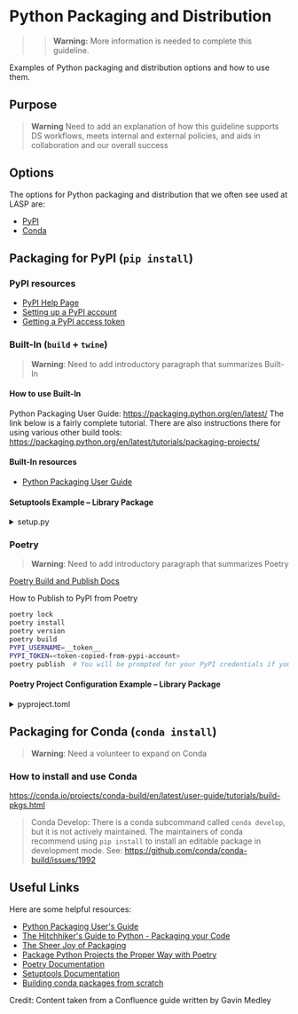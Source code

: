 # Python Packaging and Distribution

> > **Warning:** More information is needed to complete this guideline.

Examples of Python packaging and distribution options and how to use them.

## Purpose

> **Warning** Need to add an explanation of how this guideline supports DS workflows, meets internal and external
> policies, and aids in collaboration and our overall success

## Options

The options for Python packaging and distribution that we often see used at LASP are:

- [PyPI](#packaging-for-pypi--pip-install-)
- [Conda](#packaging-for-conda--conda-install-)

## Packaging for PyPI (`pip install`)

### PyPI resources

- [PyPI Help Page](https://pypi.org/help/)
- [Setting up a PyPI account](https://pypi.org/account/register/)
- [Getting a PyPI access token](https://pypi.org/help/#apitoken)

### Built-In (`build` + `twine`)

> **Warning**: Need to add introductory paragraph that summarizes Built-In

#### How to use Built-In

Python Packaging User Guide: https://packaging.python.org/en/latest/
The link below is a fairly complete tutorial. There are also instructions there for using various other build tools:
https://packaging.python.org/en/latest/tutorials/packaging-projects/

#### Built-In resources

- [Python Packaging User Guide](https://packaging.python.org/en/latest/)

#### Setuptools Example – Library Package

<details>
  <summary>setup.py</summary>

```python
"""
Setup file for the science data processing pipeline.

The only required fields for setup are name, version, and packages. Other fields to consider (from looking at other
projects): keywords, include_package_data, requires, tests_require, package_data
"""
from setuptools import setup, find_packages

# Reads the requirements file
with open('requirements.txt') as f:
    requirements = f.read().splitlines()

setup(
    name='my_py_library',
    version='0.1.0',
    author='Jane Doe, John Doe, This is just a str',
    author_email='jane.doe@lasp.colorado.edu',
    description='Science data processing pipeline for the instrument',
    long_description=open('README.md', 'r').read(),  # Reads the readme file
    python_requires='>=3.8, <4',
    url='https://some-git.url',
    classifiers=[
        "Natural Language :: English",
        "Topic :: Scientific/Engineering",
        "Topic :: Scientific/Engineering :: Astronomy",
        "Programming Language :: Python :: 3.8",
        "Operating System :: MacOS :: MacOS X",
        "Operating System :: POSIX :: Linux",
    ],
    packages=find_packages(exclude=('tests', 'tests.*')),
    package_data={
        "my_py_library": [
            "some_necessary_config_data.json",
            "calibration_data/*"
        ]
    },
    py_modules=['root_level_module_name',],
    install_requires=requirements,
    entry_points={
        'console_scripts': [
            'run-processing=my_py_library.cli:main',  # package.module:function
        ]
    }
)
```

</details>

### Poetry

> **Warning**: Need to add introductory paragraph that summarizes Poetry

[Poetry Build and Publish Docs](https://python-poetry.org/docs/cli/#build)

How to Publish to PyPI from Poetry

```bash
poetry lock
poetry install
poetry version
poetry build
PYPI_USERNAME=__token__
PYPI_TOKEN=<token-copied-from-pypi-account>
poetry publish  # You will be prompted for your PyPI credentials if you don't provide the environment variables
```

#### Poetry Project Configuration Example – Library Package

<details>
  <summary>pyproject.toml</summary>

  ```toml
    # pyproject.toml
    # See: https://python-poetry.org/docs/pyproject/

    [tool.poetry]
    name = "my_python_package"
    version = "0.1.0"
    description = "Science data processing library and applications for some instrument."
    authors = [  # Alphabetical
        "Jane Doe <jane.doe@lasp.colorado.edu>",
        "John Doe <john.doe@lasp.colorado.edu>"
    ]

    # Configure private PyPI repo to download packages
    [[tool.poetry.source]]
    name = "lasp-pypi"  # This name will be used in the configuration to retrieve the proper credentials
    url = "https://artifacts.pdmz.lasp.colorado.edu/repository/lasp-pypi/simple"  # URL used to download your private packages

    # Dependency specification for core package
    [tool.poetry.dependencies]
    python = "^3.9"
    astropy = "^4.2.1"
    h5py = "^3.3.0"
    numpy = "^1.21.0"
    spiceypy = "^4.0.1"
    lasp-packets = "1.2"
    requests = "^2.26.0"
    SQLAlchemy = "^1.4.27"
    psycopg2 = "^2.9.2"
    cloudpathlib = {extras = ["s3"], version = "^0.6.2"}

    # Development dependencies
    [tool.poetry.dev-dependencies]
    pytest-cov = "^2.12.1"
    pylint = "^2.9.3"
    responses = "^0.14.0"
    pytest-randomly = "^3.10.2"
    moto = {extras = ["s3"], version = "^2.2.16"}

    # Script entrypoints to put in installed bin directory
    [tool.poetry.scripts]
    sdp = 'my_python_package.cli:main'

    # Poetry boilerplate
    [build-system]
    requires = ["poetry-core>=1.0.0"]
    build-backend = "poetry.core.masonry.api"
  ```

</details>

## Packaging for Conda (`conda install`)

> **Warning**: Need a volunteer to expand on Conda

### How to install and use Conda

https://conda.io/projects/conda-build/en/latest/user-guide/tutorials/build-pkgs.html

> Conda Develop:
> There is a conda subcommand called `conda develop`, but it is not actively maintained. The maintainers of
conda recommend using `pip install` to install an editable package in development mode.
> See: https://github.com/conda/conda-build/issues/1992

## Useful Links

Here are some helpful resources:

- [Python Packaging User's Guide](https://packaging.python.org/en/latest/)
- [The Hitchhiker's Guide to Python - Packaging your Code](https://docs.python-guide.org/shipping/packaging/)
- [The Sheer Joy of Packaging](https://python-packaging-tutorial.readthedocs.io/en/latest/index.html)
- [Package Python Projects the Proper Way with Poetry](https://hackersandslackers.com/python-poetry-package-manager/)
- [Poetry Documentation](https://python-poetry.org/docs/)
- [Setuptools Documentation](https://setuptools.pypa.io/en/latest/)
- [Building conda packages from scratch](https://conda.io/projects/conda-build/en/latest/user-guide/tutorials/build-pkgs.html)

Credit: Content taken from a Confluence guide written by Gavin Medley
